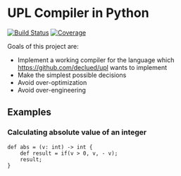 # UPL Compiler in Python

[![Build Status](http://img.shields.io/travis/declued/upl-py/master.svg)][status]
[![Coverage](http://img.shields.io/coveralls/declued/upl-py/master.svg)][coverage]

Goals of this project are:

* Implement a working compiler for the language which https://github.com/declued/upl wants to implement
* Make the simplest possible decisions
* Avoid over-optimization
* Avoid over-engineering

## Examples

### Calculating absolute value of an integer
```
def abs = (v: int) -> int {
    def result = if(v > 0, v, - v);
    result;
}
```

[status]: https://travis-ci.org/declued/upl-py
[coverage]: https://coveralls.io/r/declued/upl-py
